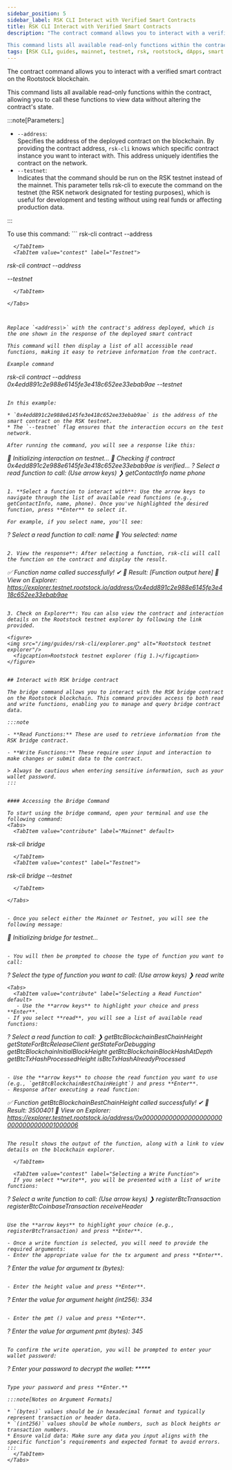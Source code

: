 ```yaml
---
sidebar_position: 5
sidebar_label: RSK CLI Interact with Verified Smart Contracts
title: RSK CLI Interact with Verified Smart Contracts
description: "The contract command allows you to interact with a verified smart contract on the Rootstock blockchain. 

This command lists all available read-only functions within the contract, allowing you to call these functions to view data without altering the contract's state. " 
tags: [RSK CLI, guides, mainnet, testnet, rsk, rootstock, dApps, smart contracts, solidity]
---
```


The contract command allows you to interact with a verified smart contract on the Rootstock blockchain. 

This command lists all available read-only functions within the contract, allowing you to call these functions to view data without altering the contract's state. 

:::note[Parameters:]

* `--address`:  
  Specifies the address of the deployed contract on the blockchain. By providing the contract address, `rsk-cli` knows which specific contract instance you want to interact with. This address uniquely identifies the contract on the network.  
* `--testnet`:  
   Indicates that the command should be run on the RSK testnet instead of the mainnet. This parameter tells rsk-cli to execute the command on the testnet (the RSK network designated for testing purposes), which is useful for development and testing without using real funds or affecting production data.

:::

To use this command:
<Tabs>
  <TabItem value="contribute" label="Mainnet" default>
    ```
rsk-cli contract --address <address>
```
  </TabItem>
  <TabItem value="contest" label="Testnet">
   ```
rsk-cli contract --address <address> --testnet
```
  </TabItem>
 
</Tabs>



Replace `<address\>` with the contract's address deployed, which is the one shown in the response of the deployed smart contract

This command will then display a list of all accessible read functions, making it easy to retrieve information from the contract.

Example command 

```
rsk-cli contract --address 0x4edd891c2e988e6145fe3e418c652ee33ebab9ae --testnet
```

In this example:

* `0x4edd891c2e988e6145fe3e418c652ee33ebab9ae` is the address of the smart contract on the RSK testnet.  
* The `--testnet` flag ensures that the interaction occurs on the test network.

After running the command, you will see a response like this:

```
🔧 Initializing interaction on testnet...
🔎 Checking if contract 0x4edd891c2e988e6145fe3e418c652ee33ebab9ae is verified...
? Select a read function to call: (Use arrow keys)
❯ getContactInfo
  name
  phone
```

1. **Select a function to interact with**: Use the arrow keys to navigate through the list of available read functions (e.g., getContactInfo, name, phone). Once you've highlighted the desired function, press **Enter** to select it. 

For example, if you select name, you'll see:

```
? Select a read function to call: name
📜 You selected: name
```

2. View the response**: After selecting a function, rsk-cli will call the function on the contract and display the result.

```
✅ Function name called successfully!
✔ 🔧 Result: [Function output here]
🔗 View on Explorer: https://explorer.testnet.rootstock.io/address/0x4edd891c2e988e6145fe3e418c652ee33ebab9ae
```

3. Check on Explorer**: You can also view the contract and interaction details on the Rootstock testnet explorer by following the link provided.

<figure>
<img src="/img/guides/rsk-cli/explorer.png" alt="Rootstock testnet explorer"/>
  <figcaption>Rootstock testnet explorer (fig 1.)</figcaption>
</figure>


## Interact with RSK bridge contract

The bridge command allows you to interact with the RSK bridge contract on the Rootstock blockchain. This command provides access to both read and write functions, enabling you to manage and query bridge contract data.

:::note

- **Read Functions:** These are used to retrieve information from the RSK bridge contract.  

- **Write Functions:** These require user input and interaction to make changes or submit data to the contract. 

> Always be cautious when entering sensitive information, such as your wallet password.
:::


#### Accessing the Bridge Command

To start using the bridge command, open your terminal and use the following command:
<Tabs>
  <TabItem value="contribute" label="Mainnet" default>
  ```
rsk-cli bridge
```
  </TabItem>
  <TabItem value="contest" label="Testnet">
 ```
rsk-cli bridge --testnet
```
  </TabItem>
 
</Tabs>


- Once you select either the Mainnet or Testnet, you will see the following message:

```
🔧 Initializing bridge for testnet...
```

- You will then be prompted to choose the type of function you want to call:

```
? Select the type of function you want to call: (Use arrow keys)
❯ read
  write
```
<Tabs>
  <TabItem value="contribute" label="Selecting a Read Function" default>
   - Use the **arrow keys** to highlight your choice and press **Enter**.  
- If you select **read**, you will see a list of available read functions:

```
? Select a read function to call:
❯ getBtcBlockchainBestChainHeight
  getStateForBtcReleaseClient
  getStateForDebugging
  getBtcBlockchainInitialBlockHeight
  getBtcBlockchainBlockHashAtDepth
  getBtcTxHashProcessedHeight
  isBtcTxHashAlreadyProcessed
```

- Use the **arrow keys** to choose the read function you want to use (e.g., `getBtcBlockchainBestChainHeight`) and press **Enter**.  
- Response after executing a read function:

```
✅ Function getBtcBlockchainBestChainHeight called successfully!
✔ 🔧 Result: 3500401
🔗 View on Explorer: https://explorer.testnet.rootstock.io/address/0x0000000000000000000000000000000001000006
```

The result shows the output of the function, along with a link to view details on the blockchain explorer.

  </TabItem>

  <TabItem value="contest" label="Selecting a Write Function">
  If you select **write**, you will be presented with a list of write functions:

```
? Select a write function to call: (Use arrow keys)
❯ registerBtcTransaction
  registerBtcCoinbaseTransaction
  receiveHeader
```

Use the **arrow keys** to highlight your choice (e.g., registerBtcTransaction) and press **Enter**.

- Once a write function is selected, you will need to provide the required arguments:  
- Enter the appropriate value for the tx argument and press **Enter**.

```
? Enter the value for argument tx (bytes):
```

- Enter the height value and press **Enter**.

```
? Enter the value for argument height (int256): 334
```

- Enter the pmt () value and press **Enter**.

```
? Enter the value for argument pmt (bytes): 345
```

To confirm the write operation, you will be prompted to enter your wallet password:

```
? Enter your password to decrypt the wallet: *****
```

Type your password and press **Enter.**

:::note[Notes on Argument Formats]

* `(bytes)` values should be in hexadecimal format and typically represent transaction or header data.  
* `(int256)` values should be whole numbers, such as block heights or transaction numbers.  
* Ensure valid data: Make sure any data you input aligns with the specific function’s requirements and expected format to avoid errors.
:::
  </TabItem>
</Tabs>
